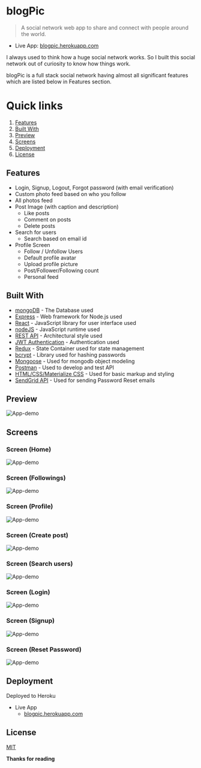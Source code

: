 # blogPic 

> A social network web app to share and connect with people around the world.

- Live App: [blogpic.herokuapp.com](https://blogpic.herokuapp.com)

I always used to think how a huge social network works. So I built this social network out of curiosity to know how things work.

blogPic is a full stack social network having almost all significant features which are listed below in Features section.

# Quick links
1. [Features](#features)
2. [Built With](#built-with)
3. [Preview](#preview)
4. [Screens](#screens)
5. [Deployment](#deployment)
6. [License](#license)

## Features

 * Login, Signup, Logout, Forgot password (with email verification)
 * Custom photo feed based on who you follow
 * All photos feed
 * Post Image (with caption and description)
   * Like posts
   * Comment on posts
   * Delete posts
 * Search for users
    * Search based on email id
 * Profile Screen
   * Follow / Unfollow Users
   * Default profile avatar
   * Upload profile picture
   * Post/Follower/Following count
   * Personal feed

## Built With

* [mongoDB](https://www.mongodb.com/) - The Database used
* [Express](https://expressjs.com/) - Web framework for Node.js used
* [React](https://reactjs.org/) - JavaScript library for user interface used
* [nodeJS](https://nodejs.org/) - JavaScript runtime used
* [REST API](https://en.wikipedia.org/wiki/Representational_state_transfer) - Architectural style used
* [JWT Authentication](https://jwt.io/) - Authentication used
* [Redux](https://redux.js.org/) -  State Container used for state management
* [bcrypt](https://www.npmjs.com/package/bcrypt) - Library used for hashing passwords
* [Mongoose](https://mongoosejs.com/) - Used for mongodb object modeling
* [Postman](https://www.postman.com/) - Used to develop and test API
* [HTML/CSS/Materialize CSS](https://materializecss.com/) - Used for basic markup and styling
* [SendGrid API](https://sendgrid.com/) - Used for sending Password Reset emails

##  Preview
![App-demo](./screenshots/previewgif.gif)

##  Screens

###  Screen (Home)
![App-demo](./screenshots/home.png)

###  Screen (Followings)
![App-demo](./screenshots/followings.png)

###  Screen (Profile)
![App-demo](./screenshots/profile.png)

###  Screen (Create post)
![App-demo](./screenshots/createpost.png)

###  Screen (Search users)
![App-demo](./screenshots/searchuser.png)

###  Screen (Login)
![App-demo](./screenshots/login.png)

###  Screen (Signup)
![App-demo](./screenshots/signup.png)

###  Screen (Reset Password)
![App-demo](./screenshots/resetpassword.png)

## Deployment

Deployed to Heroku
- Live App
     - [blogpic.herokuapp.com](https://blogpic.herokuapp.com)


## License
[MIT](https://choosealicense.com/licenses/mit/)

**Thanks for reading**
